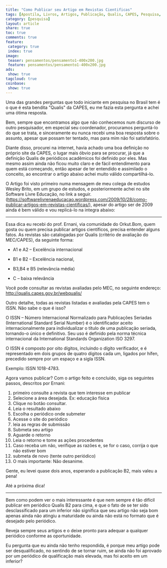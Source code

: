 ```yaml
---
title: "Como Publicar seu Artigo em Revistas Cientificas"  
tags: [Apostila, Livros, Artigos, Publicação, Qualis, CAPES, Pesquisa, Cientifica, Acadêmica, Pesquisador, Aprendizado, Qualificação, Periódico]
category: [pesquisa]
layout: article
share: true
toc: true
comments: true
feature:
 category: true
 index: true
image:
 teaser: pensamentos/pensamento1-400x200.jpg
 feature: pensamentos/pensamento1-400x200.jpg
ads: 
 show: true
tagcloud: true
coinbase:
 show: true
---
```

Uma das grandes perguntas que todo iniciante em pesquisa no Brasil tem é o que é esta bendita "Qualis" da CAPES, eu me fazia esta pergunta e achei uma ótima resposta.

<!--more-->

Bem, sempre que encontramos algo que não conhecemos num discurso de outro pesquisador, em especial seu coordenador, procuramos perguntá-lo do que se trata, e sinceramente eu nunca recebi uma boa resposta sobre o assunto, apesar que possam ter tentado, mas para mim não foi satisfatório.

Diante disso, procurei na internet, havia achado uma boa definição no próprio site da CAPES, o lugar mais óbvio para se procurar, já que a definição Qualis de periódicos acadêmicos foi definido por eles. Mas mesmo assim ainda não ficou muito claro e de fácil entendimento para quem está começando, então apesar de ter entendido e assimilado o conceito, ao encontrar o artigo abaixo achei muito válido compartilhá-lo.

O Artigo foi visto primeiro numa mensagem de meu colega de estudos Wesley Brito, em um grupo de estudos, e posteriormente achei no site Software Livre Educação, no link a seguir.(https://softwarelivrenaeducacao.wordpress.com/2009/10/28/como-publicar-artigos-em-revistas-cientificas/), apesar do artigo ser de 2009 ainda é bem válido e vou replicá-lo na integra abaixo:

---

Essa dica eu recebi do prof. Ernani, via comunidade do Orkut.Bom, quem gosta ou quem precisa publicar artigos científicos, precisa entender alguns fatos. As revistas são catalogadas por Qualis (critério de avaliação do MEC/CAPES), da seguinte forma:

 * A1 e A2 – Excelência internacional

 * B1 e B2 – Excelência nacional,

 * B3,B4 e B5 (relevância média)

 * C – baixa relevância

Você pode consultar as revistas avaliadas pelo MEC, no seguinte endereço: http://qualis.capes.gov.br/webqualis/

Outro detalhe, todas as revistas listadas e avaliadas pela CAPES tem o ISSN. Não sabe o que é isso?

O ISSN – Número Internacional Normalizado para Publicações Seriadas (International Standard Serial Number) é o identificador aceito internacionalmente para individualizar o título de uma publicação seriada, tornando-o único e definitivo. Seu uso é definido pela norma técnica internacional da International Standards Organization ISO 3297.

O ISSN é composto por oito dígitos, incluindo o dígito verificador, e é representado em dois grupos de quatro dígitos cada um, ligados por hífen, precedido sempre por um espaço e a sigla ISSN.

Exemplo: ISSN 1018-4783.

Agora vamos publicar? Com o artigo feito e concluído, siga os seguintes passos, descritos por Ernani:

 1. primeiro consulte a revista que tem interesse em publicar
 2. Selecione a área desejada. Ex: educação física
 3. Clique no botão consultar.
 4. Leia o resultado abaixo
 5. Escolha o periódico onde submeter
 6. Acesse o site do periódico
 7. leia as regras de submissão
 8. Submeta seu artigo
 9. Aguarde o retorno
 10. Leia o retorno e tome as ações procedentes
 11. Caso receba um não, verifique as razões e, se for o caso, corrija o que não estiver bom
 12. submeta de novo (tente outro periódico)
 13. O mais importante: Não desanime.

Gente, eu levei quase dois anos, esperando a publicação B2, mais valeu a pena!

Até a próxima dica!

---

Bem como podem ver o mais interessante é que nem sempre é tão difícil publicar em periódico Qualis B2 para cima, e que o fato de se ter sido desclassificado para um inferior não significa que seu artigo não seja bom apenas ainda não atingiu a maturidade ou ainda não está no formato que é desejado pelo periódico.

Reveja sempre seus artigos e o deixe pronto para adequar a qualquer periódico conforme as oportunidade.

Eu pergunta que eu ainda não tenho respondida, é porque meu artigo pode ser desqualificado, no sentindo de se tornar ruim, se ainda não foi aprovado por um periódico de qualificação mais elevada, mas foi aceito em um inferior?
